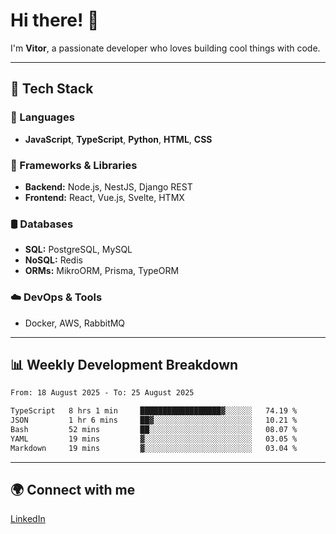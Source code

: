 
# Hi there! 👋

I'm **Vitor**, a passionate developer who loves building cool things with code.

---
## 🔧 Tech Stack

### 📌 Languages
- **JavaScript**, **TypeScript**, **Python**, **HTML**, **CSS**

### 🚀 Frameworks & Libraries
- **Backend:** Node.js, NestJS, Django REST
- **Frontend:** React, Vue.js, Svelte, HTMX

### 🛢️ Databases
- **SQL:** PostgreSQL, MySQL
- **NoSQL:** Redis
- **ORMs:** MikroORM, Prisma, TypeORM

### ☁️ DevOps & Tools
- Docker, AWS, RabbitMQ

---
## 📊 Weekly Development Breakdown

<!--START_SECTION:waka-->

```txt
From: 18 August 2025 - To: 25 August 2025

TypeScript   8 hrs 1 min     ██████████████████▓░░░░░░   74.19 %
JSON         1 hr 6 mins     ██▓░░░░░░░░░░░░░░░░░░░░░░   10.21 %
Bash         52 mins         ██░░░░░░░░░░░░░░░░░░░░░░░   08.07 %
YAML         19 mins         ▓░░░░░░░░░░░░░░░░░░░░░░░░   03.05 %
Markdown     19 mins         ▓░░░░░░░░░░░░░░░░░░░░░░░░   03.04 %
```

<!--END_SECTION:waka-->

---
## 🌍 Connect with me
[LinkedIn](https://www.linkedin.com/in/vitorlc)
